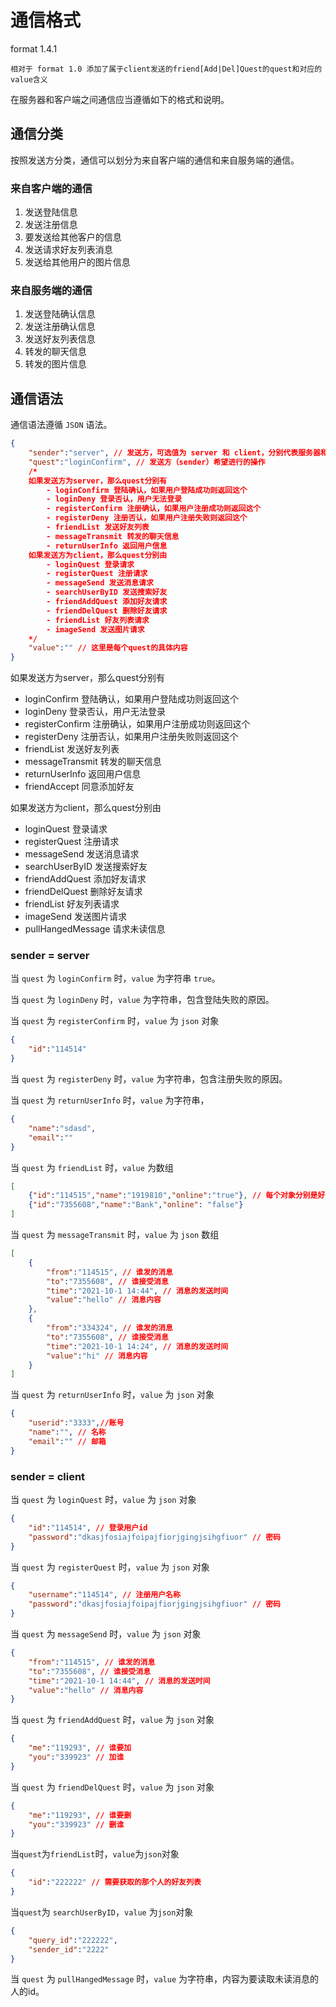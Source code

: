 # 通信格式

format 1.4.1

```
相对于 format 1.0 添加了属于client发送的friend[Add|Del]Quest的quest和对应的value含义
```

在服务器和客户端之间通信应当遵循如下的格式和说明。

## 通信分类

按照发送方分类，通信可以划分为来自客户端的通信和来自服务端的通信。

### 来自客户端的通信

1. 发送登陆信息
2. 发送注册信息
3. 要发送给其他客户的信息
4. 发送请求好友列表消息
5. 发送给其他用户的图片信息

### 来自服务端的通信

1. 发送登陆确认信息
2. 发送注册确认信息
3. 发送好友列表信息
4. 转发的聊天信息
5. 转发的图片信息

## 通信语法

通信语法遵循 `JSON` 语法。

```json
{
    "sender":"server", // 发送方，可选值为 server 和 client，分别代表服务器和客户端
    "quest":"loginConfirm", // 发送方（sender）希望进行的操作
    /*
    如果发送方为server，那么quest分别有
    	- loginConfirm 登陆确认，如果用户登陆成功则返回这个
    	- loginDeny 登录否认，用户无法登录
    	- registerConfirm 注册确认，如果用户注册成功则返回这个
    	- registerDeny 注册否认，如果用户注册失败则返回这个
    	- friendList 发送好友列表
    	- messageTransmit 转发的聊天信息
    	- returnUserInfo 返回用户信息
    如果发送方为client，那么quest分别由
    	- loginQuest 登录请求
    	- registerQuest 注册请求
    	- messageSend 发送消息请求
    	- searchUserByID 发送搜索好友
    	- friendAddQuest 添加好友请求
    	- friendDelQuest 删除好友请求
    	- friendList 好友列表请求
        - imageSend 发送图片请求
    */
    "value":"" // 这里是每个quest的具体内容
}
```

如果发送方为server，那么quest分别有
 - loginConfirm 登陆确认，如果用户登陆成功则返回这个
- loginDeny 登录否认，用户无法登录
- registerConfirm 注册确认，如果用户注册成功则返回这个
- registerDeny 注册否认，如果用户注册失败则返回这个
- friendList 发送好友列表
- messageTransmit 转发的聊天信息
- returnUserInfo 返回用户信息
- friendAccept 同意添加好友

如果发送方为client，那么quest分别由
 - loginQuest 登录请求
- registerQuest 注册请求
- messageSend 发送消息请求
- searchUserByID 发送搜索好友
- friendAddQuest 添加好友请求
- friendDelQuest 删除好友请求
- friendList 好友列表请求
- imageSend 发送图片请求
- pullHangedMessage 请求未读信息

### sender = server

当 `quest` 为 `loginConfirm` 时，`value` 为字符串 `true`。

当 `quest` 为 `loginDeny` 时，`value` 为字符串，包含登陆失败的原因。

当 `quest` 为 `registerConfirm` 时，`value` 为 `json` 对象

```json
{
    "id":"114514"
}
```

当 `quest` 为 `registerDeny` 时，`value` 为字符串，包含注册失败的原因。

当 `quest` 为 `returnUserInfo` 时，`value` 为字符串，

```json
{
    "name":"sdasd",
    "email":""
}
```

当 `quest` 为 `friendList` 时，`value` 为数组

```json
[
    {"id":"114515","name":"1919810","online":"true"}, // 每个对象分别是好友的id和名字
    {"id":"7355608","name":"Bank","online": "false"}
]
```

当 `quest` 为 `messageTransmit` 时，`value` 为 `json` 数组

```json
[
    {
        "from":"114515", // 谁发的消息
        "to":"7355608", // 谁接受消息
        "time":"2021-10-1 14:44", // 消息的发送时间
        "value":"hello" // 消息内容
    },
    {
        "from":"334324", // 谁发的消息
        "to":"7355608", // 谁接受消息
        "time":"2021-10-1 14:24", // 消息的发送时间
        "value":"hi" // 消息内容
    }
]
```

当 `quest` 为 `returnUserInfo` 时，`value` 为 `json` 对象

```json
{
    "userid":"3333",//账号
    "name":"", // 名称
    "email":"" // 邮箱
}
```

### sender = client

当 `quest` 为 `loginQuest` 时，`value` 为 `json` 对象

```json
{
    "id":"114514", // 登录用户id
    "password":"dkasjfosiajfoipajfiorjgingjsihgfiuor" // 密码
}
```

当 `quest` 为 `registerQuest` 时，`value` 为 `json` 对象

```json
{
    "username":"114514", // 注册用户名称
    "password":"dkasjfosiajfoipajfiorjgingjsihgfiuor" // 密码
}
```

当 `quest` 为 `messageSend` 时，`value` 为 `json` 对象

```json
{
    "from":"114515", // 谁发的消息
    "to":"7355608", // 谁接受消息
    "time":"2021-10-1 14:44", // 消息的发送时间
    "value":"hello" // 消息内容
}
```

当 `quest` 为 `friendAddQuest` 时，`value` 为 `json` 对象

```json
{
    "me":"119293", // 谁要加
   	"you":"339923" // 加谁
}
```

当 `quest` 为 `friendDelQuest` 时，`value` 为 `json` 对象

```json
{
    "me":"119293", // 谁要删
   	"you":"339923" // 删谁
}
```

当`quest`为`friendList`时，`value`为`json`对象

```json
{
    "id":"222222" // 需要获取的那个人的好友列表
}
```

当`quest`为 `searchUserByID`，`value` 为`json`对象

```json
{
    "query_id":"222222",
    "sender_id":"2222"
}
```

当 `quest` 为 `pullHangedMessage` 时，`value` 为字符串，内容为要读取未读消息的人的id。
